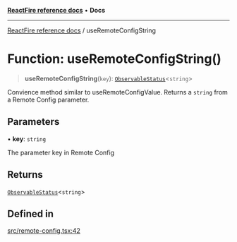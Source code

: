 [**ReactFire reference docs**](../README.md) • **Docs**

***

[ReactFire reference docs](../README.md) / useRemoteConfigString

# Function: useRemoteConfigString()

> **useRemoteConfigString**(`key`): [`ObservableStatus`](../type-aliases/ObservableStatus.md)\<`string`\>

Convience method similar to useRemoteConfigValue. Returns a `string` from a Remote Config parameter.

## Parameters

• **key**: `string`

The parameter key in Remote Config

## Returns

[`ObservableStatus`](../type-aliases/ObservableStatus.md)\<`string`\>

## Defined in

[src/remote-config.tsx:42](https://github.com/Synapski/reactfire/blob/main/src/remote-config.tsx#L42)
